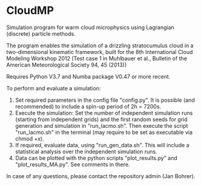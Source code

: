 # CloudMP
Simulation program for warm cloud microphysics using Lagrangian (discrete) particle methods.

The program enables the simulation of a drizzling stratocumulus cloud in a two-dimensional kinematic framework, built for the 8th International Cloud Modeling Workshop 2012 (Test case 1 in Muhlbauer et al., Bulletin of the American Meteorological Society 94, 45 (2013))

Requires Python V3.7 and Numba package V0.47 or more recent.

To perform and evaluate a simulation:

1. Set required parameters in the config file "config.py". It is possible (and recommended) to include a spin-up period of 2h = 7200s.
2. Execute the simulation: Set the number of independent simulation runs (starting from independent grids) and the first random seeds for grid generation and simulation in "run_lacmo.sh". Then execute the script "run_lacmo.sh" in the terminal (may require to be set as executable via chmod +x).
3. If required, evaluate data, using "run_gen_data.sh". This will include a statistical analysis over the independent simulation runs.
4. Data can be plotted with the python scripts "plot_results.py" and "plot_results_MA.py". See comments in there.

In case of any questions, please contact the repository admin (Jan Bohrer).
